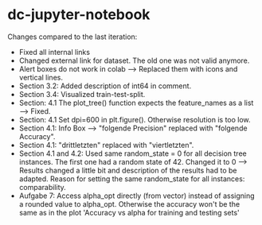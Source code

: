 # dc-jupyter-notebook

Changes compared to the last iteration:
* Fixed all internal links
* Changed external link for dataset. The old one was not valid anymore.
* Alert boxes do not work in colab --> Replaced them with icons and vertical lines.
* Section 3.2: Added description of int64 in comment.
* Section 3.4: Visualized train-test-split.
* Section: 4.1 The plot_tree() function expects the feature_names as a list --> Fixed.
* Section: 4.1 Set dpi=600 in plt.figure(). Otherwise resolution is too low.
* Section 4.1: Info Box --> "folgende Precision" replaced with "folgende Accuracy".
* Section 4.1: "drittletzten" replaced with "viertletzten".
* Section 4.1 and 4.2: Used same random_state = 0 for all decision tree instances. The first one had a random state of 42. Changed it to 0 --> Results changed a little bit and description of the results had to be adapted. Reason for setting the same random_state for all instances: comparability.
* Aufgabe 7: Access alpha_opt directly (from vector) instead of assigning a rounded value to alpha_opt. Otherwise the accuracy won't be the same as in the plot 'Accuracy vs alpha for training and testing sets'
